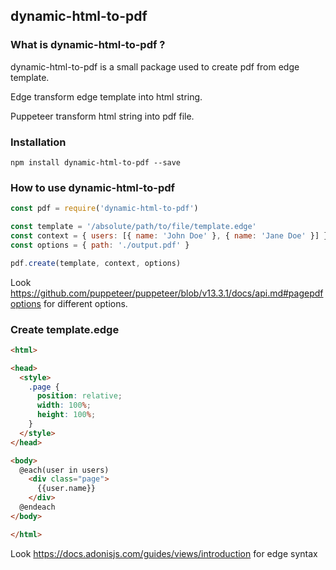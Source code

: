 ## dynamic-html-to-pdf

### What is dynamic-html-to-pdf ?
dynamic-html-to-pdf is a small package used to create pdf from edge template.

Edge transform edge template into html string.

Puppeteer transform html string into pdf file.

### Installation

```
npm install dynamic-html-to-pdf --save
```

### How to use dynamic-html-to-pdf
```javascript
const pdf = require('dynamic-html-to-pdf')

const template = '/absolute/path/to/file/template.edge'
const context = { users: [{ name: 'John Doe' }, { name: 'Jane Doe' }] }
const options = { path: './output.pdf' }

pdf.create(template, context, options)
```
Look https://github.com/puppeteer/puppeteer/blob/v13.3.1/docs/api.md#pagepdfoptions for different options.


### Create template.edge
```html
<html>

<head>
  <style>
    .page {
      position: relative;
      width: 100%;
      height: 100%;
    }
  </style>
</head>

<body>
  @each(user in users)
    <div class="page">
      {{user.name}}
    </div>
  @endeach
</body>

</html>
```
Look https://docs.adonisjs.com/guides/views/introduction for edge syntax